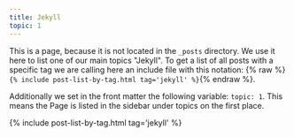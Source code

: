 ```yaml
---
title: Jekyll
topic: 1
---
```

This is a page, because it is not located in the `_posts` directory. We use it here to list one of our main topics "Jekyll". To get a list of all posts with a specific tag we are calling here an include file with this notation:
{% raw %}`{% include post-list-by-tag.html tag='jekyll' %}`{% endraw %}.

Additionally we set in the front matter the following variable: `topic: 1`. This means the Page is listed in the sidebar under topics on the first place.

{% include post-list-by-tag.html tag='jekyll' %}
